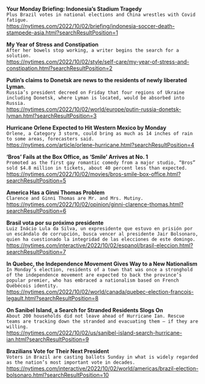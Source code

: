 **Your Monday Briefing: Indonesia’s Stadium Tragedy**\
`Plus Brazil votes in national elections and China wrestles with Covid fatigue.`\
https://nytimes.com/2022/10/02/briefing/indonesia-soccer-death-stampede-asia.html?searchResultPosition=1

**My Year of Stress and Constipation**\
`After her bowels stop working, a writer begins the search for a solution.`\
https://nytimes.com/2022/10/02/style/self-care/my-year-of-stress-and-constipation.html?searchResultPosition=2

**Putin’s claims to Donetsk are news to the residents of newly liberated Lyman.**\
`Russia’s president decreed on Friday that four regions of Ukraine including Donetsk, where Lyman is located, would be absorbed into Russia.`\
https://nytimes.com/2022/10/02/world/europe/putin-russia-donetsk-lyman.html?searchResultPosition=3

**Hurricane Orlene Expected to Hit Western Mexico by Monday**\
`Orlene, a Category 3 storm, could bring as much as 14 inches of rain to some areas, forecasters said.`\
https://nytimes.com/article/orlene-hurricane.html?searchResultPosition=4

**‘Bros’ Fails at the Box Office, as ‘Smile’ Arrives at No. 1**\
`Promoted as the first gay romantic comedy from a major studio, “Bros” sold $4.8 million in tickets, about 40 percent less than expected.`\
https://nytimes.com/2022/10/02/movies/bros-smile-box-office.html?searchResultPosition=5

**America Has a Ginni Thomas Problem**\
`Clarence and Ginni Thomas are Mr. and Mrs. Mutiny.`\
https://nytimes.com/2022/10/02/opinion/ginni-clarence-thomas.html?searchResultPosition=6

**Brasil vota por su próximo presidente**\
`Luiz Inácio Lula da Silva, un expresidente que estuvo en prisión por un escándalo de corrupción, busca vencer al presidente Jair Bolsonaro, quien ha cuestionado la integridad de las elecciones de este domingo.`\
https://nytimes.com/interactive/2022/10/02/espanol/brasil-eleccion.html?searchResultPosition=7

**In Quebec, the Independence Movement Gives Way to a New Nationalism**\
`In Monday’s election, residents of a town that was once a stronghold of the independence movement are expected to back the province’s popular premier, who has embraced a nationalism based on French Québécois identity.`\
https://nytimes.com/2022/10/02/world/canada/quebec-election-francois-legault.html?searchResultPosition=8

**On Sanibel Island, a Search for Stranded Residents Slogs On**\
`About 200 households did not leave ahead of Hurricane Ian. Rescue teams are tracking down the stranded and evacuating them — if they are willing.`\
https://nytimes.com/2022/10/02/us/sanibel-island-search-hurricane-ian.html?searchResultPosition=9

**Brazilians Vote for Their Next President**\
`Voters in Brazil are casting ballots Sunday in what is widely regarded as the nation’s most important vote in decades.`\
https://nytimes.com/interactive/2022/10/02/world/americas/brazil-election-bolsonaro.html?searchResultPosition=10

